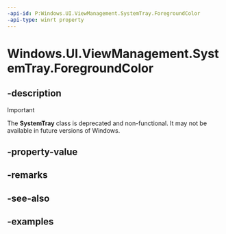 ```yaml
---
-api-id: P:Windows.UI.ViewManagement.SystemTray.ForegroundColor
-api-type: winrt property
---
```


# Windows.UI.ViewManagement.SystemTray.ForegroundColor

<!--
public System.Nullable<Windows.UI.Color> ForegroundColor { get; set; }
-->


## -description

> [!IMPORTANT]
> The **SystemTray** class is deprecated and non-functional. It may not be available in future versions of Windows.

## -property-value

## -remarks

## -see-also

## -examples


